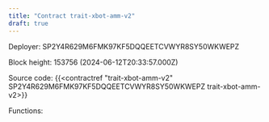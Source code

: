 ```yaml
---
title: "Contract trait-xbot-amm-v2"
draft: true
---
```

Deployer: SP2Y4R629M6FMK97KF5DQQEETCVWYR8SY50WKWEPZ


 



Block height: 153756 (2024-06-12T20:33:57.000Z)

Source code: {{<contractref "trait-xbot-amm-v2" SP2Y4R629M6FMK97KF5DQQEETCVWYR8SY50WKWEPZ trait-xbot-amm-v2>}}

Functions:


